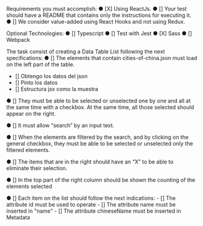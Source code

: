 Requirements you must accomplish:
● [X] Using ReactJs.
● [] Your test should have a README that contains only the instructions
for executing it.
● [] We consider value-added using React Hooks and not using Redux.

Optional Technologies:
● [] Typescript
● [] Test with Jest
● [X] Sass
● [] Webpack

The task consist of creating a Data Table List following the next
specifications:
● [] The elements that contain cities-of-china.json must load on the left
part of the table.
  - [] Obtengo los datos del json
  - [] Pinto los datos
  - [] Estructura jsx como la muestra

● [] They must be able to be selected or unselected one by one and all at
the same time with a checkbox. At the same time, all those selected
should appear on the right.

● [] It must allow “search” by an input text.

● [] When the elements are filtered by the search, and by clicking on the
general checkbox, they must be able to be selected or unselected
only the filtered elements.

● [] The items that are in the right should have an “X” to be able to
eliminate their selection.

● [] In the top part of the right column should be shown the counting of
the elements selected

● [] Each item on the list should follow the next indications:
    - [] The attribute id must be used to operate
    - [] The attribute name must be inserted in "name"
    - [] The attribute chineseName must be inserted in Metadata